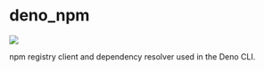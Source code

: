 # deno_npm

[![](https://img.shields.io/crates/v/deno_npm.svg)](https://crates.io/crates/deno_npm)

npm registry client and dependency resolver used in the Deno CLI.

